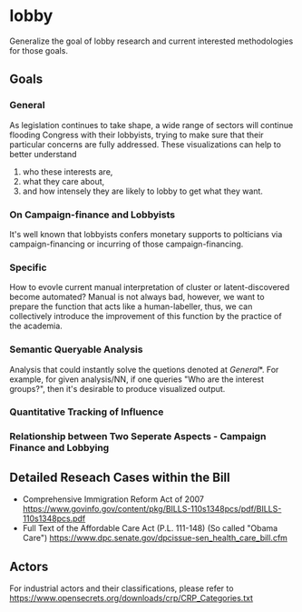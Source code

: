 # lobby
Generalize the goal of lobby research and current interested methodologies for those goals.

## Goals
### General
As legislation continues to take shape, a wide range of sectors will continue flooding Congress with their lobbyists, trying to make sure that their particular concerns are fully addressed. These visualizations can help to better understand 
  1) who these interests are, 
  2) what they care about,
  3) and how intensely they are likely to lobby to get what they want.
  
### On Campaign-finance and Lobbyists
It's well known that lobbyists confers monetary supports to polticians via campaign-financing or incurring of those campaign-financing.

### Specific 
How to evovle current manual interpretation of cluster or latent-discovered become automated? Manual is not always bad, however, we want to prepare the function that acts like a human-labeller, thus, we can collectively introduce the improvement of this function by the practice of the academia.

### Semantic Queryable Analysis
Analysis that could instantly solve the quetions denoted at *General**. For example, for given analysis/NN, if one queries "Who are the interest groups?", then it's desirable to produce visualized output.

### Quantitative Tracking of Influence

### Relationship between Two Seperate Aspects - Campaign Finance and Lobbying

## Detailed Reseach Cases within the Bill
- Comprehensive Immigration Reform Act of 2007 https://www.govinfo.gov/content/pkg/BILLS-110s1348pcs/pdf/BILLS-110s1348pcs.pdf
- Full Text of the Affordable Care Act (P.L. 111-148) (So called "Obama Care") https://www.dpc.senate.gov/dpcissue-sen_health_care_bill.cfm

## Actors
For industrial actors and their classifications, please refer to https://www.opensecrets.org/downloads/crp/CRP_Categories.txt
